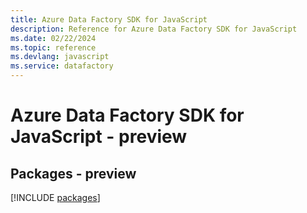 ```yaml
---
title: Azure Data Factory SDK for JavaScript
description: Reference for Azure Data Factory SDK for JavaScript
ms.date: 02/22/2024
ms.topic: reference
ms.devlang: javascript
ms.service: datafactory
---
```

# Azure Data Factory SDK for JavaScript - preview
## Packages - preview
[!INCLUDE [packages](data-factory-index.md)]